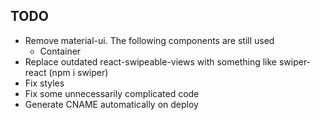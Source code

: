 ## TODO

- Remove material-ui. The following components are still used
  - Container
- Replace outdated react-swipeable-views with something like swiper-react (npm i swiper)
- Fix styles
- Fix some unnecessarily complicated code
- Generate CNAME automatically on deploy
